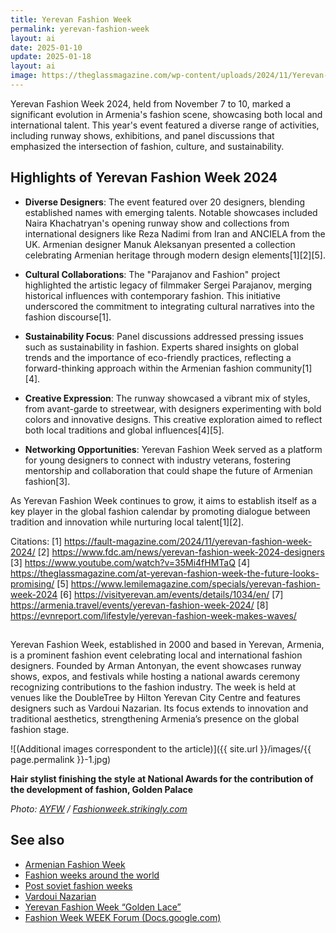 ```yaml
---
title: Yerevan Fashion Week
permalink: yerevan-fashion-week
layout: ai
date: 2025-01-10
update: 2025-01-18
layout: ai
image: https://theglassmagazine.com/wp-content/uploads/2024/11/Yerevan-Fashion-Week-2024-Report.jpg
---
```


Yerevan Fashion Week 2024, held from November 7 to 10, marked a significant evolution in Armenia's fashion scene, showcasing both local and international talent. This year's event featured a diverse range of activities, including runway shows, exhibitions, and panel discussions that emphasized the intersection of fashion, culture, and sustainability.

## Highlights of Yerevan Fashion Week 2024

- **Diverse Designers**: The event featured over 20 designers, blending established names with emerging talents. Notable showcases included Naira Khachatryan's opening runway show and collections from international designers like Reza Nadimi from Iran and ANCIELA from the UK. Armenian designer Manuk Aleksanyan presented a collection celebrating Armenian heritage through modern design elements[1][2][5].

- **Cultural Collaborations**: The "Parajanov and Fashion" project highlighted the artistic legacy of filmmaker Sergei Parajanov, merging historical influences with contemporary fashion. This initiative underscored the commitment to integrating cultural narratives into the fashion discourse[1].

- **Sustainability Focus**: Panel discussions addressed pressing issues such as sustainability in fashion. Experts shared insights on global trends and the importance of eco-friendly practices, reflecting a forward-thinking approach within the Armenian fashion community[1][4].

- **Creative Expression**: The runway showcased a vibrant mix of styles, from avant-garde to streetwear, with designers experimenting with bold colors and innovative designs. This creative exploration aimed to reflect both local traditions and global influences[4][5].

- **Networking Opportunities**: Yerevan Fashion Week served as a platform for young designers to connect with industry veterans, fostering mentorship and collaboration that could shape the future of Armenian fashion[3].

As Yerevan Fashion Week continues to grow, it aims to establish itself as a key player in the global fashion calendar by promoting dialogue between tradition and innovation while nurturing local talent[1][2].

Citations:
[1] https://fault-magazine.com/2024/11/yerevan-fashion-week-2024/
[2] https://www.fdc.am/news/yerevan-fashion-week-2024-designers
[3] https://www.youtube.com/watch?v=35Mi4fHMTaQ
[4] https://theglassmagazine.com/at-yerevan-fashion-week-the-future-looks-promising/
[5] https://www.lemilemagazine.com/specials/yerevan-fashion-week-2024
[6] https://visityerevan.am/events/details/1034/en/
[7] https://armenia.travel/events/yerevan-fashion-week-2024/
[8] https://evnreport.com/lifestyle/yerevan-fashion-week-makes-waves/

##

Yerevan Fashion Week, established in 2000 and based in Yerevan, Armenia, is a prominent fashion event celebrating local and international fashion designers. Founded by Arman Antonyan, the event showcases runway shows, expos, and festivals while hosting a national awards ceremony recognizing contributions to the fashion industry. The week is held at venues like the DoubleTree by Hilton Yerevan City Centre and features designers such as Vardoui Nazarian. Its focus extends to innovation and traditional aesthetics, strengthening Armenia’s presence on the global fashion stage.

![(Additional images correspondent to the article)]({{ site.url }}/images/{{ page.permalink }}-1.jpg)

**Hair stylist finishing the style at National Awards for the contribution of the development of fashion, Golden Palace**

*Photo: [AYFW](fashionweek.strikingly.com) / [Fashionweek.strikingly.com](fashionweek.strikingly.com)*

## See also

+ [Armenian Fashion Week](armenian-fashion-week)
+ [Fashion weeks around the world](fashion-weeks-around-the-world)
+ [Post soviet fashion weeks](post-soviet-fashion-weeks)
+ [Vardoui Nazarian](vardoui-nazarian)
+ [Yerevan Fashion Week “Golden Lace”](yerevan-fashion-week-golden-lace)
+ [Fashion Week WEEK Forum (Docs.google.com)](https://docs.google.com/forms/d/e/1FAIpQLScy7ZmXMJ0XstLk-osNyBW_iZncRw0xDIKAWRP98WNkPP_MYQ/viewform)
